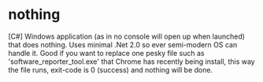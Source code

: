 # nothing
[C#] Windows application (as in no console will open up when launched) that does nothing. Uses minimal .Net 2.0 so ever semi-modern OS can handle it. Good if you want to replace one pesky file such as 'software_reporter_tool.exe' that Chrome has recently being install, this way the file runs, exit-code is 0 (success) and nothing will be done.
